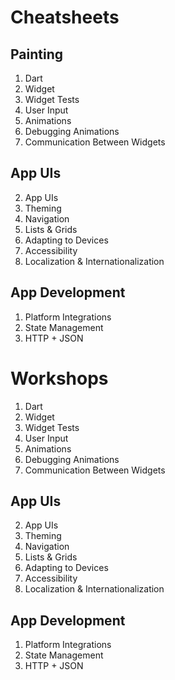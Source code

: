 # Cheatsheets

## Painting

1. Dart
2. Widget
3. Widget Tests
4. User Input
5. Animations
6. Debugging Animations
7. Communication Between Widgets

## App UIs

2. App UIs
3. Theming
4. Navigation
5. Lists & Grids
6. Adapting to Devices
7. Accessibility
8. Localization & Internationalization

## App Development

1. Platform Integrations
2. State Management
3. HTTP + JSON


# Workshops

1. Dart
2. Widget
3. Widget Tests
4. User Input
5. Animations
6. Debugging Animations
7. Communication Between Widgets

## App UIs

2. App UIs
3. Theming
4. Navigation
5. Lists & Grids
6. Adapting to Devices
7. Accessibility
8. Localization & Internationalization

## App Development

1. Platform Integrations
2. State Management
3. HTTP + JSON
